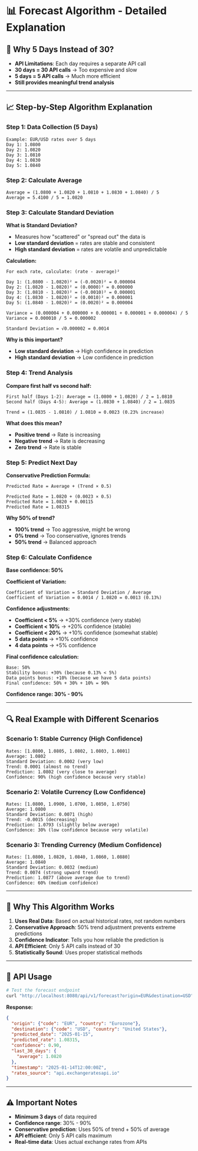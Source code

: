 # 📊 Forecast Algorithm - Detailed Explanation

## 🎯 **Why 5 Days Instead of 30?**

- **API Limitations**: Each day requires a separate API call
- **30 days = 30 API calls** → Too expensive and slow
- **5 days = 5 API calls** → Much more efficient
- **Still provides meaningful trend analysis**

---

## 📈 **Step-by-Step Algorithm Explanation**

### **Step 1: Data Collection (5 Days)**
```
Example: EUR/USD rates over 5 days
Day 1: 1.0800
Day 2: 1.0820  
Day 3: 1.0810
Day 4: 1.0830
Day 5: 1.0840
```

### **Step 2: Calculate Average**
```
Average = (1.0800 + 1.0820 + 1.0810 + 1.0830 + 1.0840) / 5
Average = 5.4100 / 5 = 1.0820
```

### **Step 3: Calculate Standard Deviation**

**What is Standard Deviation?**
- Measures how "scattered" or "spread out" the data is
- **Low standard deviation** = rates are stable and consistent
- **High standard deviation** = rates are volatile and unpredictable

**Calculation:**
```
For each rate, calculate: (rate - average)²

Day 1: (1.0800 - 1.0820)² = (-0.0020)² = 0.000004
Day 2: (1.0820 - 1.0820)² = (0.0000)² = 0.000000
Day 3: (1.0810 - 1.0820)² = (-0.0010)² = 0.000001
Day 4: (1.0830 - 1.0820)² = (0.0010)² = 0.000001
Day 5: (1.0840 - 1.0820)² = (0.0020)² = 0.000004

Variance = (0.000004 + 0.000000 + 0.000001 + 0.000001 + 0.000004) / 5
Variance = 0.000010 / 5 = 0.000002

Standard Deviation = √0.000002 = 0.0014
```

**Why is this important?**
- **Low standard deviation** → High confidence in prediction
- **High standard deviation** → Low confidence in prediction

### **Step 4: Trend Analysis**

**Compare first half vs second half:**
```
First half (Days 1-2): Average = (1.0800 + 1.0820) / 2 = 1.0810
Second half (Days 4-5): Average = (1.0830 + 1.0840) / 2 = 1.0835

Trend = (1.0835 - 1.0810) / 1.0810 = 0.0023 (0.23% increase)
```

**What does this mean?**
- **Positive trend** → Rate is increasing
- **Negative trend** → Rate is decreasing
- **Zero trend** → Rate is stable

### **Step 5: Predict Next Day**

**Conservative Prediction Formula:**
```
Predicted Rate = Average + (Trend × 0.5)

Predicted Rate = 1.0820 + (0.0023 × 0.5)
Predicted Rate = 1.0820 + 0.00115
Predicted Rate = 1.08315
```

**Why 50% of trend?**
- **100% trend** → Too aggressive, might be wrong
- **0% trend** → Too conservative, ignores trends
- **50% trend** → Balanced approach

### **Step 6: Calculate Confidence**

**Base confidence: 50%**

**Coefficient of Variation:**
```
Coefficient of Variation = Standard Deviation / Average
Coefficient of Variation = 0.0014 / 1.0820 = 0.0013 (0.13%)
```

**Confidence adjustments:**
- **Coefficient < 5%** → +30% confidence (very stable)
- **Coefficient < 10%** → +20% confidence (stable)
- **Coefficient < 20%** → +10% confidence (somewhat stable)
- **5 data points** → +10% confidence
- **4 data points** → +5% confidence

**Final confidence calculation:**
```
Base: 50%
Stability bonus: +30% (because 0.13% < 5%)
Data points bonus: +10% (because we have 5 data points)
Final confidence: 50% + 30% + 10% = 90%
```

**Confidence range: 30% - 90%**

---

## 🔍 **Real Example with Different Scenarios**

### **Scenario 1: Stable Currency (High Confidence)**
```
Rates: [1.0800, 1.0805, 1.0802, 1.0803, 1.0801]
Average: 1.0802
Standard Deviation: 0.0002 (very low)
Trend: 0.0001 (almost no trend)
Prediction: 1.0802 (very close to average)
Confidence: 90% (high confidence because very stable)
```

### **Scenario 2: Volatile Currency (Low Confidence)**
```
Rates: [1.0800, 1.0900, 1.0700, 1.0850, 1.0750]
Average: 1.0800
Standard Deviation: 0.0071 (high)
Trend: -0.0015 (decreasing)
Prediction: 1.0793 (slightly below average)
Confidence: 30% (low confidence because very volatile)
```

### **Scenario 3: Trending Currency (Medium Confidence)**
```
Rates: [1.0800, 1.0820, 1.0840, 1.0860, 1.0880]
Average: 1.0840
Standard Deviation: 0.0032 (medium)
Trend: 0.0074 (strong upward trend)
Prediction: 1.0877 (above average due to trend)
Confidence: 60% (medium confidence)
```

---

## 🎯 **Why This Algorithm Works**

1. **Uses Real Data**: Based on actual historical rates, not random numbers
2. **Conservative Approach**: 50% trend adjustment prevents extreme predictions
3. **Confidence Indicator**: Tells you how reliable the prediction is
4. **API Efficient**: Only 5 API calls instead of 30
5. **Statistically Sound**: Uses proper statistical methods

---

## 🚀 **API Usage**

```bash
# Test the forecast endpoint
curl "http://localhost:8080/api/v1/forecast?origin=EUR&destination=USD"
```

**Response:**
```json
{
  "origin": {"code": "EUR", "country": "Eurozone"},
  "destination": {"code": "USD", "country": "United States"},
  "predicted_date": "2025-01-15",
  "predicted_rate": 1.08315,
  "confidence": 0.90,
  "last_30_days": {
    "average": 1.0820
  },
  "timestamp": "2025-01-14T12:00:00Z",
  "rates_source": "api.exchangeratesapi.io"
}
```

---

## ⚠️ **Important Notes**

- **Minimum 3 days** of data required
- **Confidence range**: 30% - 90%
- **Conservative prediction**: Uses 50% of trend + 50% of average
- **API efficient**: Only 5 API calls maximum
- **Real-time data**: Uses actual exchange rates from APIs
